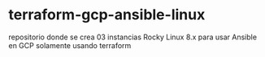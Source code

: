 # terraform-gcp-ansible-linux
repositorio donde se crea 03 instancias Rocky Linux 8.x para usar Ansible en GCP solamente usando terraform
